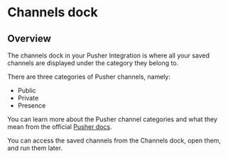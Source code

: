 # Channels dock

## Overview 

The channels dock in your Pusher Integration is where all your saved channels are displayed under the category they belong to. 

There are three categories of Pusher channels, namely:

- Public 
- Private
- Presence 

You can learn more about the Pusher channel categories and what they mean from the official [Pusher docs](https://pusher.com/docs/channels).

You can access the saved channels from the Channels dock, open them, and run them later.



